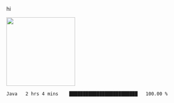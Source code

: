 hi

<img height="180em" src="https://github-readme-stats.vercel.app/api?username=AProductiveNerd&show_icons=true&hide_border=true&&count_private=true&include_all_commits=true" />

<!--START_SECTION:waka-->

```text
Java   2 hrs 4 mins    █████████████████████████   100.00 %
```

<!--END_SECTION:waka-->
